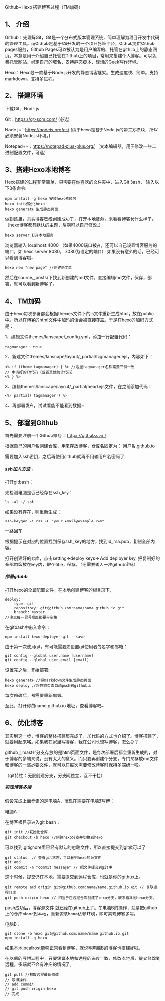 Github+Hexo 搭建博客过程（TM加码）

## 1、 介绍

Github：先理解Git，Git是一个分布式版本管理系统，简单理解为项目开发中代码的管理工具。而Github是基于Git开发的一个项目托管平台。Github提供Github pages服务，Github Pages可以被认为是用户编写的、托管在github上的静态网页。本意是用于介绍自己托管在Github上的项目，常用来搭建个人博客。可以免费托管网站、绑定自己的域名、支持静态脚本、理想的Geek写作环境。

Hexo：Hexo是一款基于Node.js开发的静态博客框架。生成速度快、简单。支持markdown，支持多进程。

## 2、 搭建环境

下载Git、Node.js

Git：https://git-scm.com/   (必选)

Node.js：https://nodejs.org/en/
(由于hexo是基于Node.js的第三方模块，所以必须安装Node.js环境。)

Notepad++：https://notepad-plus-plus.org/
（文本编辑器，用于修改一些二进制配置文件，可选）

## 3、搭建Hexo本地博客

Hexo搭建的过程非常简单，只需要在你喜欢的文件夹中，进入Git Bash，
输入以下3条命令:

	npm install -g hexo 安装hexo依赖包
	hexo init初始化hexo
	hexo generate 生成静态页面

做到这里，其实博客已经创建成功了，打开本地服务，来看看博客长什么样子。
（hexo博客都有默认的主题，后期可以自己修改。）

	hexo server 打开本地服务
浏览器输入 localhost:4000
（如果4000端口被占，还可以自己设置博客服务的端口，如 hexo server 8080， 8080为设定的端口）
如果没有意外的话，已经可以看到博客啦~

	hexo new "new page"	//创建新文章

然后在source/_posts/下找到新创建的md文件，直接编辑md文件，保存，部署，就可以看到新博客了。

## 4、 TM加码

由于hexo每次部署都会根据themes文件下的js文件重新生成html，放在public中。所以在博客的html文件中加码的话会被直接覆盖。于是在hexo的加码方式是：

1、编辑文件themes/lanscape/_config.yml，添加一行配置代码：

    tagmanager： true

2、新建文件themes/lanscape/layout/_partial/tagmanager.ejs，内容如下：

	<% if (theme.tagmanager) { %> //这里tagmanager名称需要三份一致
	// 申请好的TM代码（或者其他统计代码）
	<% } %>

3、编辑themes/lanscape/layout/_partial/head.ejs文件，在</head>之前添加代码：

	<%- partial('tagmanager') %>


4、再部署发布，试试看能不能看到数据~

## 5、 部署到Github

首先需要注册一个Github账号： https://github.com/

根据自己的用户名创建仓库，用来存放博客，仓库名固定为： 用户名.github.io

需要加入ssh密钥，之后再使用github就再不用输用户名密码了

##### ssh加入方法：

打开gitbash：

先检测电脑是否已经存在ssh_key：
	
	ls -al ~/.ssh	

如果没有存在，则重新生成：

	ssh-keygen -t rsa -C "your_email@example.com"

一路回车

根据提示在对应的位置找到保存ssh_key的地方，找到id_rsa.pub，复制全部内容。

打开创建好的仓库，点击setting->deploy keys-> Add deployer key, 把复制好的全部内容放在key内，取个title，保存。（还需要输入一次github密码）

##### 部署gituhb

打开hexo的全局配置文件，在本地创建博客的根目录下,

	deploy: 
		type: git
		repository: git@github.com:name/name.github.io.git
		branch: master
	//注意每一冒号后面都要带空格

在gitbash中敲入命令：

	npm install hexo-deployer-git --save

由于第一次使用git，有可能需要先设置git使用者的名字和邮箱：

	git config --global user.name [username]
	git config --global user.email [email]

设置完之后，开始部署:

	hexo generate //将markdown文件生成静态页面
	hexo deploy	//将静态页面自动push到github上

每次修改后，都需要重新部署。

至此，打开你的name.github.io 地址，查看博客吧~



## 6、 优化博客

其实到这一步，博客的整体搭建都完成了，加代码的方式也介绍了。博客搭建了，就要用起来咯。如果我在家里写博客，我在公司也想写博客，怎么办？

github上master分支存放的是html页面文件，是每次部署后都会重新生成的，对于博客的多端来说，没有太大的意义。而只要再创建个分支，专门来存放md文件和博客的一些必要文件，就可以在每次需要修改博客时保持多端统一啦。

（git特性：无限创建分支，分支间独立，互不干扰）

##### 实现博客多端

假设完成上面步骤的是电脑A，而现在需要在电脑B写博：

电脑A：

在博客根目录进入git bash：

	git init //初始化仓库
	git checkout -b hexo //创建hexo分支并切换到hexo

可以找到.gitignore里已经有默认的忽略文件，所以直接提交到git就可以了
	
	git status  // 查看git状态，可以看到hexo的源文件
	git add .  
	git commit -m "commit message" // 把文件提交到git中


这个时候，提交仍在本地，需要提交到远程仓库，也就是你的github上。

	git remote add origin git@github.com:name/name.github.io.git // 关联远程仓库
	git push origin hexo // 相当于在远程仓库创建了hexo分支，联系着本地hexo分支。 


push成功后，博客源文件	就已经在github上了。在电脑B的操作，就是把github上的仓库clone到本地，重新安装hexo依赖环境，即可实现博客多端。

电脑B：

	git clone -b hexo git@github.com:name/name.github.io.git
	npm install -g hexo
	
如果本地localhost能够正常看到博客，就说明电脑B的博客也搭建好啦。

在以后的写博过程中，只要保证本地和远程的进度一致，修改本地后，提交修改到远程，多端就不会有冲突的情况了。

	git pull //拉取远程最新修改
	// 写博操作
	// add commit 
	// git push origin hexo
	// 完成
